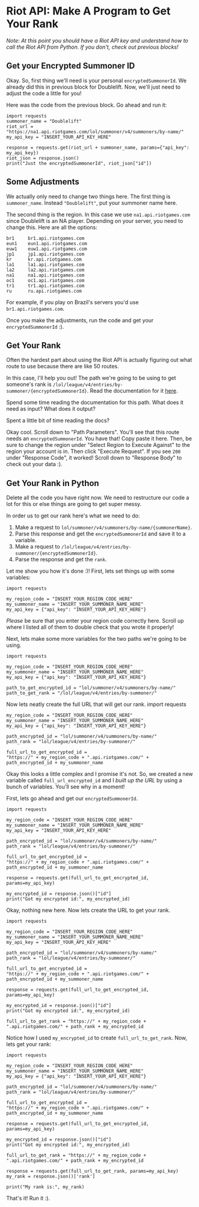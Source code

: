 # Riot API: Make A Program to Get Your Rank
*Note: At this point you should have a Riot API key and understand how to call the Riot API from Python. If you don't, check out previous blocks!*

## Get your Encrypted Summoner ID
Okay. So, first thing we'll need is your personal `encryptedSummonerId`. We already did this in previous block for Doublelift. Now, we'll just need to adjust the code a little for you!

Here was the code from the previous block. Go ahead and run it:

    import requests
    summoner_name = "Doublelift"
    riot_url = "https://na1.api.riotgames.com/lol/summoner/v4/summoners/by-name/"
    my_api_key = "INSERT_YOUR_API_KEY_HERE"

    response = requests.get(riot_url + summoner_name, params={"api_key": my_api_key})
    riot_json = response.json()
    print("Just the encryptedSummonerId", riot_json["id"])

## Some Adjustments
We actually only need to change two things here. The first thing is `summoner_name`. Instead `"Doublelift"`, put your summoner name here.

The second thing is the region. In this case we use `na1.api.riotgames.com` since Doublelift is an NA player. Depending on your server, you need to change this. Here are all the options:

    br1	    br1.api.riotgames.com
    eun1	eun1.api.riotgames.com
    euw1	euw1.api.riotgames.com
    jp1	    jp1.api.riotgames.com
    kr	    kr.api.riotgames.com
    la1	    la1.api.riotgames.com
    la2	    la2.api.riotgames.com
    na1	    na1.api.riotgames.com
    oc1	    oc1.api.riotgames.com
    tr1	    tr1.api.riotgames.com
    ru	    ru.api.riotgames.com

For example, if you play on Brazil's servers you'd use `br1.api.riotgames.com`.

Once you make the adjustments, run the code and get your `encryptedSummonerId` :).

## Get Your Rank
Often the hardest part about using the Riot API is actually figuring out what route to use because there are like 50 routes. 

In this case, I'll help you out! The path we're going to be using to get someone's rank is `/lol/league/v4/entries/by-summoner/{encryptedSummonerId}`. Read the documentation for it [here](https://developer.riotgames.com/apis#league-v4/GET_getLeagueEntriesForSummoner). 

Spend some time reading the documentation for this path. What does it need as input? What does it output?

Spent a little bit of time reading the docs?

Okay cool. Scroll down to "Path Parameters". You'll see that this route needs an `encryptedSummonerId`. You have that! Copy paste it here. Then, be sure to change the region under "Select Region to Execute Against" to the region your account is in. Then click "Execute Request". If you see `200` under "Response Code", it worked! Scroll down to "Response Body" to check out your data :).

## Get Your Rank in Python
Delete all the code you have right now. We need to restructure our code a lot for this or else things are going to get super messy.

In order us to get our rank here's what we need to do:

1. Make a request to `lol/summoner/v4/summoners/by-name/{summonerName}`.
2. Parse this response and get the `encryptedSummonerId` and save it to a variable.
3. Make a request to `/lol/league/v4/entries/by-summoner/{encryptedSummonerId}`.
3. Parse the response and get the `rank`.

Let me show you how it's done :)! First, lets set things up with some variables:

    import requests

    my_region_code = "INSERT_YOUR_REGION_CODE_HERE"
    my_summoner_name = "INSERT_YOUR_SUMMONER_NAME_HERE"
    my_api_key = {"api_key": "INSERT_YOUR_API_KEY_HERE"}

*Please* be sure that you enter your region code correctly here. Scroll up where I listed all of them to double check that you wrote it properly!

Next, lets make some more variables for the two paths we're going to be using.

    import requests

    my_region_code = "INSERT_YOUR_REGION_CODE_HERE"
    my_summoner_name = "INSERT_YOUR_SUMMONER_NAME_HERE"
    my_api_key = {"api_key": "INSERT_YOUR_API_KEY_HERE"}

    path_to_get_encrypted_id = "lol/summoner/v4/summoners/by-name/"
    path_to_get_rank = "/lol/league/v4/entries/by-summoner/"

Now lets neatly create the full URL that will get our rank. 
    import requests

    my_region_code = "INSERT_YOUR_REGION_CODE_HERE"
    my_summoner_name = "INSERT_YOUR_SUMMONER_NAME_HERE"
    my_api_key = {"api_key": "INSERT_YOUR_API_KEY_HERE"}

    path_encrypted_id = "lol/summoner/v4/summoners/by-name/"
    path_rank = "lol/league/v4/entries/by-summoner/"

    full_url_to_get_encrypted_id = 
    "https://" + my_region_code + ".api.riotgames.com/" + path_encrypted_id + my_summoner_name

Okay this looks a little complex and I promise it's not. So, we created a new variable called `full_url_encrypted_id` and I *built up the URL* by using a bunch of variables. You'll see why in a moment!

First, lets go ahead and get our `encryptedSummonerId`.

    import requests

    my_region_code = "INSERT_YOUR_REGION_CODE_HERE"
    my_summoner_name = "INSERT_YOUR_SUMMONER_NAME_HERE"
    my_api_key = "INSERT_YOUR_API_KEY_HERE"

    path_encrypted_id = "lol/summoner/v4/summoners/by-name/"
    path_rank = "lol/league/v4/entries/by-summoner/"

    full_url_to_get_encrypted_id = 
    "https://" + my_region_code + ".api.riotgames.com/" + path_encrypted_id + my_summoner_name

    response = requests.get(full_url_to_get_encrypted_id, params=my_api_key)

    my_encrypted_id = response.json()["id"]
    print("Got my encrypted id:", my_encrypted_id)

Okay, nothing new here. Now lets create the URL to get your rank.

    import requests

    my_region_code = "INSERT_YOUR_REGION_CODE_HERE"
    my_summoner_name = "INSERT_YOUR_SUMMONER_NAME_HERE"
    my_api_key = "INSERT_YOUR_API_KEY_HERE"

    path_encrypted_id = "lol/summoner/v4/summoners/by-name/"
    path_rank = "lol/league/v4/entries/by-summoner/"

    full_url_to_get_encrypted_id = 
    "https://" + my_region_code + ".api.riotgames.com/" + path_encrypted_id + my_summoner_name

    response = requests.get(full_url_to_get_encrypted_id, params=my_api_key)

    my_encrypted_id = response.json()["id"]
    print("Got my encrypted id:", my_encrypted_id)

    full_url_to_get_rank = "https://" + my_region_code + ".api.riotgames.com/" + path_rank + my_encrypted_id

Notice how I used `my_encrypted_id` to create `full_url_to_get_rank`. Now, lets get your rank:

    import requests

    my_region_code = "INSERT_YOUR_REGION_CODE_HERE"
    my_summoner_name = "INSERT_YOUR_SUMMONER_NAME_HERE"
    my_api_key = {"api_key": "INSERT_YOUR_API_KEY_HERE"}

    path_encrypted_id = "lol/summoner/v4/summoners/by-name/"
    path_rank = "lol/league/v4/entries/by-summoner/"

    full_url_to_get_encrypted_id = 
    "https://" + my_region_code + ".api.riotgames.com/" + path_encrypted_id + my_summoner_name

    response = requests.get(full_url_to_get_encrypted_id, params=my_api_key)

    my_encrypted_id = response.json()["id"]
    print("Got my encrypted id:", my_encrypted_id)

    full_url_to_get_rank = "https://" + my_region_code + ".api.riotgames.com/" + path_rank + my_encrypted_id

    response = requests.get(full_url_to_get_rank, params=my_api_key)
    my_rank = response.json()['rank']

    print("My rank is:", my_rank)


That's it! Run it :).








